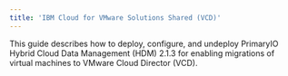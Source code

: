 ```yaml
---
title: 'IBM Cloud for VMware Solutions Shared (VCD)'
---
```


This guide describes how to deploy, configure, and undeploy PrimaryIO Hybrid Cloud Data Management (HDM) 2.1.3 for enabling migrations of virtual machines to VMware Cloud Director (VCD).